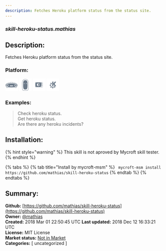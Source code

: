 ```yaml
---
description: Fetches Heroku platform status from the status site.
---
```


### _skill-heroku-status.mathias_  
## Description:  
Fetches Heroku platform status from the status site.  
  
### Platform:  
 ![Mark I](../.gitbook/assets/mark-1-icon.png)  ![Mark II](../.gitbook/assets/mark-2-icon.png)  ![Picroft](../.gitbook/assets/picroft-icon.png)  ![plasmoid](../.gitbook/assets/kde.png)   
### Examples:  
> Check heroku status.  
> Get heroku status.  
> Are there any heroku incidents?  
  
## Installation:  
{% hint style="warning" %}
This skill is not aproved by Mycroft skill tester.
{% endhint %}
    
{% tabs %}
{% tab title="Install by mycroft-msm" %}
``` mycroft-msm install https://github.com/mathias/skill-heroku-status```
{% endtab %}
  {% endtabs %}
    
## Summary:  
**Github:** [https://github.com/mathias/skill-heroku-status](https://github.com/mathias/skill-heroku-status)  
**Owner:** [@mathias](https://github.com/mathias)  
**Created:** 2018 Mar 01 22:50:45 UTC  **Last updated:** 2018 Dec 12 16:33:21 UTC  
**License:** MIT License  
**Market status:** [Not in Market](https://market.mycroft.ai/skill/)  
**Categories:** [ uncategorized ]   
